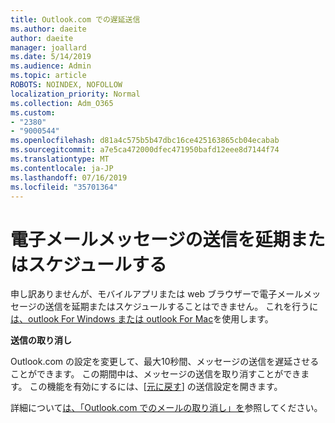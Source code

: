 ```yaml
---
title: Outlook.com での遅延送信
ms.author: daeite
author: daeite
manager: joallard
ms.date: 5/14/2019
ms.audience: Admin
ms.topic: article
ROBOTS: NOINDEX, NOFOLLOW
localization_priority: Normal
ms.collection: Adm_O365
ms.custom:
- "2380"
- "9000544"
ms.openlocfilehash: d81a4c575b5b47dbc16ce425163865cb04ecabab
ms.sourcegitcommit: a7e5ca472000dfec471950bafd12eee8d7144f74
ms.translationtype: MT
ms.contentlocale: ja-JP
ms.lasthandoff: 07/16/2019
ms.locfileid: "35701364"
---
```

# <a name="delay-or-schedule-sending-email-messages"></a>電子メールメッセージの送信を延期またはスケジュールする

申し訳ありませんが、モバイルアプリまたは web ブラウザーで電子メールメッセージの送信を延期またはスケジュールすることはできません。 これを行うに[は、outlook For Windows または outlook For Mac](https://products.office.com/outlook/email-and-calendar-software-microsoft-outlook)を使用します。

**送信の取り消し**

Outlook.com の設定を変更して、最大10秒間、メッセージの送信を遅延させることができます。 この期間中は、メッセージの送信を取り消すことができます。 この機能を有効にするには、[[元に戻す](https://outlook.live.com/mail/options/mail/messageContent/undoSend)] の送信設定を開きます。

詳細について[は、「Outlook.com でのメールの取り消し」を](https://support.office.com/article/c069ddde-5282-4085-8f4c-d7b133324f8a?wt.mc_id=Office_Outlook_com_Alchemy)参照してください。